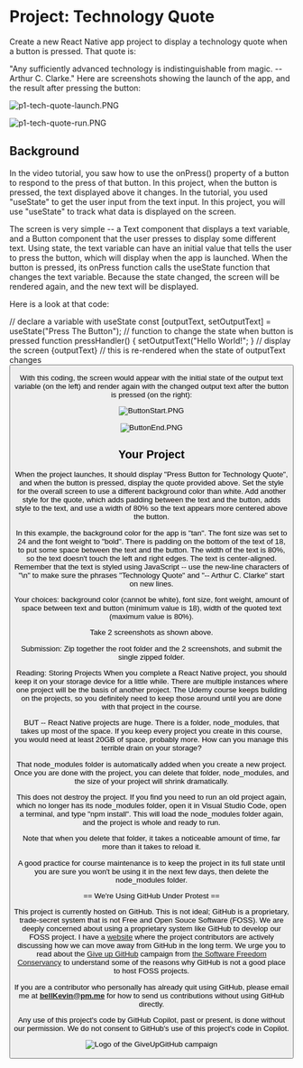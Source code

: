 # Project: Technology Quote

Create a new React Native app project to display a technology quote when a button is pressed. That quote is: 

"Any sufficiently advanced technology is indistinguishable from magic. -- Arthur C. Clarke."
Here are screenshots showing the launch of the app, and the result after pressing the button:

![p1-tech-quote-launch.PNG](https://github.com/bell-kevin/technologyQuote/blob/main/readMePictures/p1-tech-quote-launch.PNG)

![p1-tech-quote-run.PNG](https://github.com/bell-kevin/technologyQuote/blob/main/readMePictures/p1-tech-quote-run.PNG)

## Background

In the video tutorial, you saw how to use the onPress() property of a button to respond to the press of that button. In this project, when the button is pressed, the text displayed above it changes. In the tutorial, you used "useState" to get the user input from the text input. In this project, you will use "useState" to track what data is displayed on the screen. 

The screen is very simple -- a Text component that displays a text variable, and a Button component that the user presses to display some different text. Using state, the text variable can have an initial value that tells the user to press the button, which will display when the app is launched. When the button is pressed, its onPress function calls the useState function that changes the text variable. Because the state changed, the screen will be rendered again, and the new text will be displayed.

Here is a look at that code:

   // declare a variable with useState
   const [outputText, setOutputText] = useState("Press The Button");
   // function to change the state when button is pressed
   function pressHandler() {
   setOutputText("Hello World!";
   }
   // display the screen
   <Text>{outputText}</Text>  // this is re-rendered when the state of outputText changes
   <Button title="Display Text" onPress={pressHandler} />

With this coding, the screen would appear with the initial state of the output text variable (on the left) and render again with the changed output text after the button is pressed (on the right):

![ButtonStart.PNG](https://github.com/bell-kevin/technologyQuote/blob/main/readMePictures/ButtonStart.PNG)     

![ButtonEnd.PNG](https://github.com/bell-kevin/technologyQuote/blob/main/readMePictures/ButtonEnd.PNG)

## Your Project

When the project launches, It should display "Press Button for Technology Quote", and when the button is pressed, display the quote provided above. Set the style for the overall screen to use a different background color than white. Add another style for the quote, which adds padding between the text and the button, adds style to the text, and use a width of 80% so the text appears more centered above the button. 

In this example, the background color for the app is "tan".  The font size was set to 24 and the font weight to "bold". There is padding on the bottom of the text of 18, to put some space between the text and the button. The width of the text is 80%, so the text doesn't touch the left and right edges. The text is center-aligned. Remember that the text is styled using JavaScript -- use the new-line characters of "\n" to make sure the phrases "Technology Quote" and "-- Arthur C. Clarke" start on new lines.

Your choices: background color (cannot be white), font size, font weight, amount of space between text and button (minimum value is 18), width of the quoted text (maximum value is 80%).

Take 2 screenshots as shown above.

Submission: Zip together the root folder and the 2 screenshots, and submit the single zipped folder.

Reading: Storing Projects When you complete a React Native project, you should keep it on your storage device for a little while. There are multiple instances where one project will be the basis of another project. The Udemy course keeps building on the projects, so you definitely need to keep those around until you are done with that project in the course.

BUT -- React Native projects are huge. There is a folder, node_modules, that takes up most of the space. If you keep every project you create in this course, you would need at least 20GB of space, probably more. How can you manage this terrible drain on your storage?

That node_modules folder is automatically added when you create a new project. Once you are done with the project, you can delete that folder, node_modules, and the size of your project will shrink dramatically.

This does not destroy the project. If you find you need to run an old project again, which no longer has its node_modules folder, open it in Visual Studio Code, open a terminal, and type "npm install". This will load the node_modules folder again, and the project is whole and ready to run.

Note that when you delete that folder, it takes a noticeable amount of time, far more than it takes to reload it.

A good practice for course maintenance is to keep the project in its full state until you are sure you won't be using it in the next few days, then delete the node_modules folder.

== We're Using GitHub Under Protest ==

This project is currently hosted on GitHub.  This is not ideal; GitHub is a
proprietary, trade-secret system that is not Free and Open Souce Software
(FOSS).  We are deeply concerned about using a proprietary system like GitHub
to develop our FOSS project. I have a [website](https://bellKevin.me) where the
project contributors are actively discussing how we can move away from GitHub
in the long term.  We urge you to read about the [Give up GitHub](https://GiveUpGitHub.org) campaign 
from [the Software Freedom Conservancy](https://sfconservancy.org) to understand some of the reasons why GitHub is not 
a good place to host FOSS projects.

If you are a contributor who personally has already quit using GitHub, please
email me at **bellKevin@pm.me** for how to send us contributions without
using GitHub directly.

Any use of this project's code by GitHub Copilot, past or present, is done
without our permission.  We do not consent to GitHub's use of this project's
code in Copilot.

![Logo of the GiveUpGitHub campaign](https://sfconservancy.org/img/GiveUpGitHub.png)
